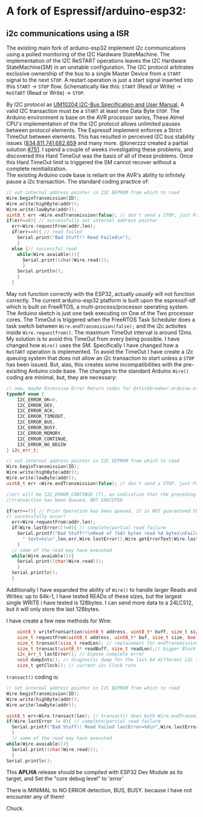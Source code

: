 # A fork of Espressif/arduino-esp32:
## i2c communications using a ISR

The existing main fork of arduino-esp32 implement i2c communications using a polled monitoring of the I2C Hardware StateMachine.  The implementation of the I2C ReSTART operations leaves the I2C Hardware StateMachine(SM) in an unstable configuration.  The I2C protocol arbitrates exclusive ownership of the bus to a single Master Device from a `START` signal to the next `STOP`.  A restart operation is just a start signal inserted into this `START` -> `STOP` flow.  Schematically like this:
 `START` (Read or Write) -> `ReSTART` (Read or Write) -> `STOP`.
 
 By I2C protocol as [UM10204 I2C-Bus Specification and User Manual](https://Fwww.nxp.com/docs/en/user-guide/UM10204.pdf), A valid I2C transaction must be a `START` at least one Data Byte `STOP`.  The Arduino environment is base on the AVR processor series, These Atmel CPU's implementation of the the I2C protocol allows unlimited pauses between protocol elements.  The Espressif implement enforces a Strict TimeOut between elements.  This has resulted in perceived I2C bus stability issues ([834](https://github.com/espressif/arduino-esp32/issues/834),[811](https://github.com/espressif/arduino-esp32/issues/811),[741](https://github.com/espressif/arduino-esp32/issues/741),[682](https://github.com/espressif/arduino-esp32/issues/682),[659](https://github.com/espressif/arduino-esp32/issues/659) and many more.  @lonerzzz created a partial solution [#751](https://github.com/espressif/arduino-esp32/pull/751).
 I spend a couple of weeks investigating these problems, and discovered this Hard TimeOut was the basis of all of these problems.  Once this Hard TimeOut limit is triggered the SM cannot recover without a complete reinitialization.  
The existing Arduino code base is reliant on the AVR's ability to infintely pause a i2c transaction.  The standard coding practice of:
```c++
// set internal address pointer in I2C EEPROM from which to read
Wire.beginTransmission(ID);
Wire.write(highByte(addr));
Wire.write(lowByte(addr));
uint8_t err =Wire.endTransmission(false); // don't send a STOP, just Pause I2C operations
if(err==0){ // successfully set internal address pointer
  err=Wire.requestFrom(addr,len);
  if(err==0){ // read failed
    Serial.print("Bad Stuff!! Read Failed\n");
    }
  else {// successful read
    while(Wire.avaiable()){
      Serial.print((char)Wire.read());
      }
    Serial.println();
    }
  }
```
May not function correctly with the ESP32, actually *usually* will not function correctly.  The current arduino-esp32 platform is built upon the espressif-idf which is built on FreeRTOS, a multi-process/processor operating system. The Arduino sketch is just one task executing on One of the Two processor cores. The TimeOut is triggered when the FreeRTOS Task Scheduler does a task switch between `Wire.endTransmission(false);` and the i2c activites inside `Wire.requestfrom()`. The maximum TimeOut interval is around 12ms. 
My solution is to avoid this TimeOut from every being possible.  I have changed how `Wire()` uses the SM.  Specifically I have changed how a `ReSTART` operation is implemented.  To avoid the TimeOut I have create a i2c queuing system that does not allow an i2c transaction to start unless a `STOP` has been issued.  But, alas, this creates some incompatibilities with the pre-exisiting Arduino code base. The changes to the standard Arduino `Wire()` coding are minimal, but, they are necessary:
```c++
// new, maybe Excessive Error Return codes for @stickbreaker:arduino-esp32
typedef enum {
    I2C_ERROR_OK=0,
    I2C_ERROR_DEV,
    I2C_ERROR_ACK,
    I2C_ERROR_TIMEOUT,
    I2C_ERROR_BUS,
    I2C_ERROR_BUSY,
    I2C_ERROR_MEMORY,
    I2C_ERROR_CONTINUE,
    I2C_ERROR_NO_BEGIN
} i2c_err_t;

// set internal address pointer in I2C EEPROM from which to read
Wire.beginTransmission(ID);
Wire.write(highByte(addr));
Wire.write(lowByte(addr));
uint8_t err =Wire.endTransmission(false); // don't send a STOP, just Pause I2C operations

//err will be I2C_ERROR_CONTINUE (7), an indication that the preceding
//transaction has been Queued, NOT EXECUTED

if(err==7){ // Prior Operation has been queued, it is NOT guaranteed that it will
// successfully occur!
  err=Wire.requestFrom(addr,len);
  if(Wire.lastError()!=0){ // complete/partial read failure
    Serial.printf("Bad Stuff!!\nRead of (%d) bytes read %d bytes\nFailed lastError=%d,"
      " text=%s\n",len,err,Wire.lastError(),Wire.getErrorText(Wire.lastError()));
    }
  // some of the read may have executed
  while(Wire.avaiable()){
    Serial.print((char)Wire.read());
    }
  Serial.println();
  }
```

Additionally I have expanded the ability of `Wire()` to handle larger Reads and Writes: up to 64k-1, I have tested READs of these sizes, but the largest single WRITE i have tested is 128bytes.  I can send more data to a 24LC512, but it will only store the last 128bytes.

I have create a few new methods for Wire:
```c++
    uint8_t writeTransaction(uint8_t address, uint8_t* buff, size_t size, bool sendStop);// big block handling
    size_t requestFrom(uint8_t address, uint8_t* buf, size_t size, bool sendStop);
    size_t transact(size_t readLen); // replacement for endTransmission(false),requestFrom(ID,readLen,true);
    size_t transact(uint8_t* readBuff, size_t readLen);// bigger Block read
    i2c_err_t lastError(); // Expose complete error
    void dumpInts(); // diagnostic dump for the last 64 different i2c Interrupts
    size_t getClock(); // current i2c Clock rate
``` 

`transact()` coding is:
```c++
// set internal address pointer in I2C EEPROM from which to read
Wire.beginTransmission(ID);
Wire.write(highByte(addr));
Wire.write(lowByte(addr));

uint8_t err=Wire.transact(len); // transact() does both Wire.endTransmission(false); and Wire.requestFrom(ID,len,true);
if(Wire.lastError != 0){ // complete/partial read failure
  Serial.printf("Bad Stuff!! Read Failed lastError=%d\n",Wire.lastError());
  }
  // some of the read may have executed
while(Wire.avaiable()){
  Serial.print((char)Wire.read());
  }
Serial.println();

```

This **APLHA** release should be compiled with ESP32 Dev Module as its target, and
Set the "core debug level" to 'error'

There is MINIMAL to NO ERROR detection, BUS, BUSY.  because I have not encounter any of them!


Chuck.
